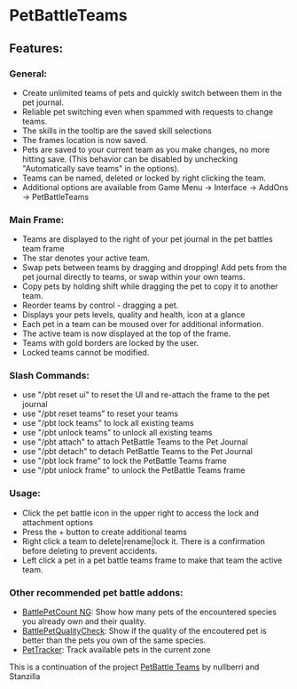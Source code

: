 # PetBattleTeams
## Features:

### General:

* Create unlimited teams of pets and quickly switch between them in the pet journal.
* Reliable pet switching even when spammed with requests to change teams.
* The skills in the tooltip are the saved skill selections
* The frames location is now saved.
* Pets are saved to your current team as you make changes, no more hitting save. (This behavior can be disabled by unchecking "Automatically save teams" in the options).
* Teams can be named, deleted or locked by right clicking the team.
* Additional options are available from Game Menu -> Interface -> AddOns -> PetBattleTeams

### Main Frame:

* Teams are displayed to the right of your pet journal in the pet battles team frame
* The star denotes your active team.
* Swap pets between teams by dragging and dropping! Add pets from the pet journal directly to teams, or swap within your own teams.
* Copy pets by holding shift while dragging the pet to copy it to another team.
* Reorder teams by control - dragging a pet.
* Displays your pets levels, quality and health, icon at a glance
* Each pet in a team can be moused over for additional information.
* The active team is now displayed at the top of the frame.
* Teams with gold borders are locked by the user.
* Locked teams cannot be modified.

### Slash Commands:

* use "/pbt reset ui" to reset the UI and re-attach the frame to the pet journal
* use "/pbt reset teams" to reset your teams
* use "/pbt lock teams" to lock all existing teams
* use "/pbt unlock teams" to unlock all existing teams
* use "/pbt attach" to attach PetBattle Teams to the Pet Journal
* use "/pbt detach" to detach PetBattle Teams to the Pet Journal
* use "/pbt lock frame" to lock the PetBattle Teams frame
* use "/pbt unlock frame" to unlock the PetBattle Teams frame

### Usage:

* Click the pet battle icon in the upper right to access the lock and attachment options
* Press the + button to create additional teams
* Right click a team to delete|rename|lock it. There is a confirmation before deleting to prevent accidents.
* Left click a pet in a pet battle teams frame to make that team the active team.

### Other recommended pet battle addons:
* [BattlePetCount NG](https://github.com/GurliGebis/WoWAddon-BattlePetCountNG): Show how many pets of the encountered species you already own and their quality.
* [BattlePetQualityCheck](https://addons.wago.io/addons/battlepetqualitycheck): Show if the quality of the encoutered pet is better than the pets you own of the same species.
* [PetTracker](https://github.com/Jaliborc/PetTracker): Track available pets in the current zone

This is a continuation of the project [PetBattle Teams](https://www.curseforge.com/wow/addons/pet-battle-teams) by nullberri and Stanzilla